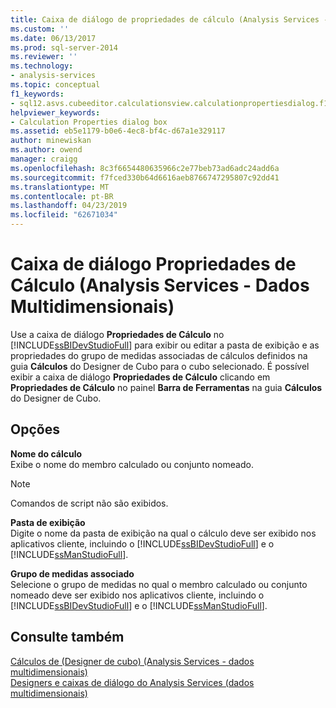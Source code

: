 ```yaml
---
title: Caixa de diálogo de propriedades de cálculo (Analysis Services - dados multidimensionais) | Microsoft Docs
ms.custom: ''
ms.date: 06/13/2017
ms.prod: sql-server-2014
ms.reviewer: ''
ms.technology:
- analysis-services
ms.topic: conceptual
f1_keywords:
- sql12.asvs.cubeeditor.calculationsview.calculationpropertiesdialog.f1
helpviewer_keywords:
- Calculation Properties dialog box
ms.assetid: eb5e1179-b0e6-4ec8-bf4c-d67a1e329117
author: minewiskan
ms.author: owend
manager: craigg
ms.openlocfilehash: 8c3f6654480635966c2e77beb73ad6adc24add6a
ms.sourcegitcommit: f7fced330b64d6616aeb8766747295807c92dd41
ms.translationtype: MT
ms.contentlocale: pt-BR
ms.lasthandoff: 04/23/2019
ms.locfileid: "62671034"
---
```

# <a name="calculation-properties-dialog-box-analysis-services---multidimensional-data"></a>Caixa de diálogo Propriedades de Cálculo (Analysis Services - Dados Multidimensionais)
  Use a caixa de diálogo **Propriedades de Cálculo** no [!INCLUDE[ssBIDevStudioFull](../includes/ssbidevstudiofull-md.md)] para exibir ou editar a pasta de exibição e as propriedades do grupo de medidas associadas de cálculos definidos na guia **Cálculos** do Designer de Cubo para o cubo selecionado. É possível exibir a caixa de diálogo **Propriedades de Cálculo** clicando em **Propriedades de Cálculo** no painel **Barra de Ferramentas** na guia **Cálculos** do Designer de Cubo.  
  
## <a name="options"></a>Opções  
 **Nome do cálculo**  
 Exibe o nome do membro calculado ou conjunto nomeado.  
  
> [!NOTE]  
>  Comandos de script não são exibidos.  
  
 **Pasta de exibição**  
 Digite o nome da pasta de exibição na qual o cálculo deve ser exibido nos aplicativos cliente, incluindo o [!INCLUDE[ssBIDevStudioFull](../includes/ssbidevstudiofull-md.md)] e o [!INCLUDE[ssManStudioFull](../includes/ssmanstudiofull-md.md)].  
  
 **Grupo de medidas associado**  
 Selecione o grupo de medidas no qual o membro calculado ou conjunto nomeado deve ser exibido nos aplicativos cliente, incluindo o [!INCLUDE[ssBIDevStudioFull](../includes/ssbidevstudiofull-md.md)] e o [!INCLUDE[ssManStudioFull](../includes/ssmanstudiofull-md.md)].  
  
## <a name="see-also"></a>Consulte também  
 [Cálculos de &#40;Designer de cubo&#41; &#40;Analysis Services - dados multidimensionais&#41;](calculations-cube-designer-analysis-services-multidimensional-data.md)   
 [Designers e caixas de diálogo do Analysis Services &#40;dados multidimensionais&#41;](analysis-services-designers-and-dialog-boxes-multidimensional-data.md)  
  
  
